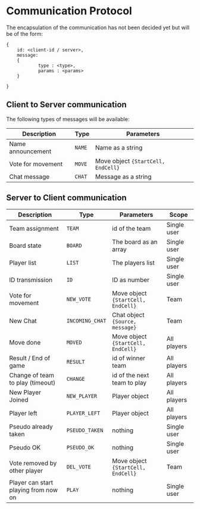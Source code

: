 # Communication Protocol

The encapsulation of the communication has not been decided yet but will be of the form:
```
{
	id: <client-id / server>,
	message:
	{
			type : <type>,
			params : <params>
	}

}
```

## Client to Server communication

The following types of messages will be available:

|Description	|Type| Parameters |
|----------		|------|--------|
|Name announcement	| `NAME`| Name as a string|
|Vote for movement | `MOVE` | Move object `{StartCell, EndCell}`|
|Chat message | `CHAT`| Message as a string|

## Server to Client communication
|Description	|Type|Parameters|Scope|
|----------		|------|------|-------|
|Team assignment | `TEAM`| id of the team | Single user|
|Board state | `BOARD` | The board as an array| Single user|
|Player list | `LIST` | The players list | Single user|
|ID transmission | `ID` | ID as number | Single user|
|Vote for movement | `NEW_VOTE` |Move object `{StartCell, EndCell}`| Team|
| New Chat | `INCOMING_CHAT` | Chat object `{Source, message}`| Team |
| Move done | `MOVED` |Move object `{StartCell, EndCell}` | All players|
|Result / End of game | `RESULT` | id of winner team | All players|
| Change of team to play (timeout) | `CHANGE` | id of the next team to play | All players |
| New Player Joined | `NEW_PLAYER` | Player object |All players |
| Player left | `PLAYER_LEFT` | Player object | All players |
|Pseudo already taken   | `PSEUDO_TAKEN`  | nothing  | Single user  |
|Pseudo OK   | `PSEUDO_OK`  | nothing  | Single user  |
|Vote removed by other player   | `DEL_VOTE`  |  Move object `{StartCell, EndCell}` |  Team|
|Player can start playing from now on   | `PLAY`   | nothing   | Single user  |
